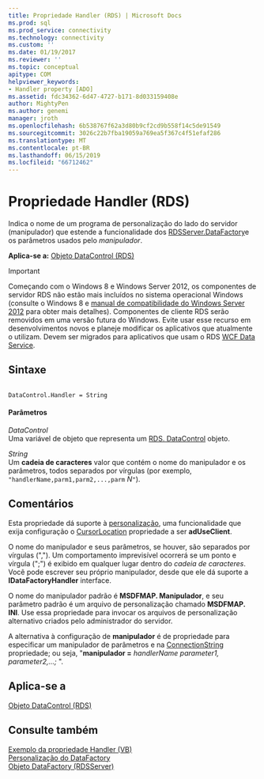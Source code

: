 ```yaml
---
title: Propriedade Handler (RDS) | Microsoft Docs
ms.prod: sql
ms.prod_service: connectivity
ms.technology: connectivity
ms.custom: ''
ms.date: 01/19/2017
ms.reviewer: ''
ms.topic: conceptual
apitype: COM
helpviewer_keywords:
- Handler property [ADO]
ms.assetid: fdc34362-6d47-4727-b171-8d033159408e
author: MightyPen
ms.author: genemi
manager: jroth
ms.openlocfilehash: 6b538767f62a3d80b9cf2cd9b558f14c5de91549
ms.sourcegitcommit: 3026c22b7fba19059a769ea5f367c4f51efaf286
ms.translationtype: MT
ms.contentlocale: pt-BR
ms.lasthandoff: 06/15/2019
ms.locfileid: "66712462"
---
```

# <a name="handler-property-rds"></a>Propriedade Handler (RDS)
Indica o nome de um programa de personalização do lado do servidor (manipulador) que estende a funcionalidade dos [RDSServer.DataFactory](../../../ado/reference/rds-api/datafactory-object-rdsserver.md)e os parâmetros usados pelo *manipulador*.  
  
 **Aplica-se a:** [Objeto DataControl (RDS)](../../../ado/reference/rds-api/datacontrol-object-rds.md)  
  
> [!IMPORTANT]
>  Começando com o Windows 8 e Windows Server 2012, os componentes de servidor RDS não estão mais incluídos no sistema operacional Windows (consulte o Windows 8 e [manual de compatibilidade do Windows Server 2012](https://www.microsoft.com/download/details.aspx?id=27416) para obter mais detalhes). Componentes de cliente RDS serão removidos em uma versão futura do Windows. Evite usar esse recurso em desenvolvimentos novos e planeje modificar os aplicativos que atualmente o utilizam. Devem ser migrados para aplicativos que usam o RDS [WCF Data Service](https://go.microsoft.com/fwlink/?LinkId=199565).  
  
## <a name="syntax"></a>Sintaxe  
  
```  
  
DataControl.Handler = String  
```  
  
#### <a name="parameters"></a>Parâmetros  
 *DataControl*  
 Uma variável de objeto que representa um [RDS. DataControl](../../../ado/reference/rds-api/datacontrol-object-rds.md) objeto.  
  
 *String*  
 Um **cadeia de caracteres** valor que contém o nome do manipulador e os parâmetros, todos separados por vírgulas (por exemplo, `"handlerName,parm1,parm2,...,parm` *N*`"`).  
  
## <a name="remarks"></a>Comentários  
 Esta propriedade dá suporte à [personalização](../../../ado/guide/remote-data-service/datafactory-customization.md), uma funcionalidade que exija configuração o [CursorLocation](../../../ado/reference/ado-api/cursorlocation-property-ado.md) propriedade a ser **adUseClient**.  
  
 O nome do manipulador e seus parâmetros, se houver, são separados por vírgulas (","). Um comportamento imprevisível ocorrerá se um ponto e vírgula (";") é exibido em qualquer lugar dentro do *cadeia de caracteres*. Você pode escrever seu próprio manipulador, desde que ele dá suporte a **IDataFactoryHandler** interface.  
  
 O nome do manipulador padrão é **MSDFMAP. Manipulador**, e seu parâmetro padrão é um arquivo de personalização chamado **MSDFMAP. INI**. Use essa propriedade para invocar os arquivos de personalização alternativo criados pelo administrador do servidor.  
  
 A alternativa à configuração de **manipulador** é de propriedade para especificar um manipulador de parâmetros e na [ConnectionString](../../../ado/reference/ado-api/connectionstring-property-ado.md) propriedade; ou seja, "**manipulador =** _handlerName parameter1, parameter2,...;_ ".  
  
## <a name="applies-to"></a>Aplica-se a  
 [Objeto DataControl (RDS)](../../../ado/reference/rds-api/datacontrol-object-rds.md)  
  
## <a name="see-also"></a>Consulte também  
 [Exemplo da propriedade Handler (VB)](../../../ado/reference/rds-api/handler-property-example-vb.md)   
 [Personalização do DataFactory](../../../ado/guide/remote-data-service/datafactory-customization.md)   
 [Objeto DataFactory (RDSServer)](../../../ado/reference/rds-api/datafactory-object-rdsserver.md)


